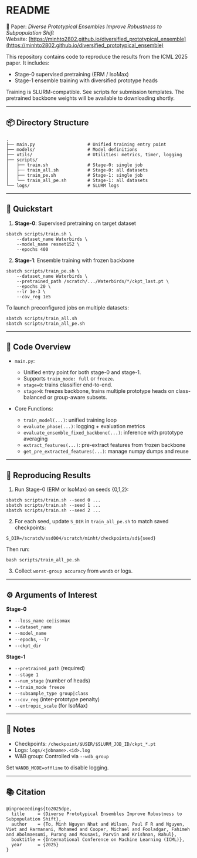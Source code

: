 README
======

📄 Paper: *Diverse Prototypical Ensembles Improve Robustness to Subpopulation Shift*  
Website: [https://minhto2802.github.io/diversified_prototypical_ensemble](https://minhto2802.github.io/diversified_prototypical_ensemble)

This repository contains code to reproduce the results from the ICML 2025 paper. It includes:

- Stage-0 supervised pretraining (ERM / IsoMax)
- Stage-1 ensemble training with diversified prototype heads

Training is SLURM-compatible. See scripts for submission templates. The pretrained backbone weights will be available to downloading shortly.

---

📦 Directory Structure
---------------------

```
.
├── main.py                    # Unified training entry point
├── models/                    # Model definitions
├── utils/                     # Utilities: metrics, timer, logging
├── scripts/
│   ├── train.sh               # Stage-0: single job
│   ├── train_all.sh           # Stage-0: all datasets
│   ├── train_pe.sh            # Stage-1: single job
│   └── train_all_pe.sh        # Stage-1: all datasets
└── logs/                      # SLURM logs
```

---

🚀 Quickstart
-------------

1. **Stage-0**: Supervised pretraining on target dataset

```
sbatch scripts/train.sh \
    --dataset_name Waterbirds \
    --model_name resnet152 \
    --epochs 400
```

2. **Stage-1**: Ensemble training with frozen backbone

```
sbatch scripts/train_pe.sh \
    --dataset_name Waterbirds \
    --pretrained_path /scratch/.../Waterbirds/*/ckpt_last.pt \
    --epochs 20 \
    --lr 1e-3 \
    --cov_reg 1e5
```

To launch preconfigured jobs on multiple datasets:

```
sbatch scripts/train_all.sh
sbatch scripts/train_all_pe.sh
```

---

🧠 Code Overview
----------------

- `main.py`:
  - Unified entry point for both stage-0 and stage-1.
  - Supports `train_mode: full` or `freeze`.
  - `stage=0`: trains classifier end-to-end.
  - `stage>0`: freezes backbone, trains multiple prototype heads on class-balanced or group-aware subsets.

- Core Functions:
  - `train_model(...)`: unified training loop
  - `evaluate_phase(...)`: logging + evaluation metrics
  - `evaluate_ensemble_fixed_backbone(...)`: inference with prototype averaging
  - `extract_features(...)`: pre-extract features from frozen backbone
  - `get_pre_extracted_features(...)`: manage numpy dumps and reuse

---

🧪 Reproducing Results
----------------------

1. Run Stage-0 (ERM or IsoMax) on seeds {0,1,2}:

```
sbatch scripts/train.sh --seed 0 ...
sbatch scripts/train.sh --seed 1 ...
sbatch scripts/train.sh --seed 2 ...
```

2. For each seed, update `S_DIR` in `train_all_pe.sh` to match saved checkpoints:

```
S_DIR=/scratch/ssd004/scratch/minht/checkpoints/sd${seed}
```

Then run:

```
bash scripts/train_all_pe.sh
```

3. Collect `worst-group accuracy` from `wandb` or logs.

---

⚙️ Arguments of Interest
------------------------

**Stage-0**
- `--loss_name ce|isomax`
- `--dataset_name`
- `--model_name`
- `--epochs`, `--lr`
- `--ckpt_dir`

**Stage-1**
- `--pretrained_path` (required)
- `--stage 1`
- `--num_stage` (number of heads)
- `--train_mode freeze`
- `--subsample_type group|class`
- `--cov_reg` (inter-prototype penalty)
- `--entropic_scale` (for IsoMax)

---

📌 Notes
--------

- Checkpoints: `/checkpoint/$USER/$SLURM_JOB_ID/ckpt_*.pt`
- Logs:        `logs/<jobname>.<id>.log`
- W&B group:   Controlled via `--wdb_group`

Set `WANDB_MODE=offline` to disable logging.

---

📚 Citation
-----------

```
@inproceedings{to2025dpe,
  title     = {Diverse Prototypical Ensembles Improve Robustness to Subpopulation Shift},
  author    = {To, Minh Nguyen Nhat and Wilson, Paul F R and Nguyen, Viet and Harmanani, Mohamed and Cooper, Michael and Fooladgar, Fahimeh and Abolmaesumi, Purang and Mousavi, Parvin and Krishnan, Rahul},
  booktitle = {International Conference on Machine Learning (ICML)},
  year      = {2025}
}
```
